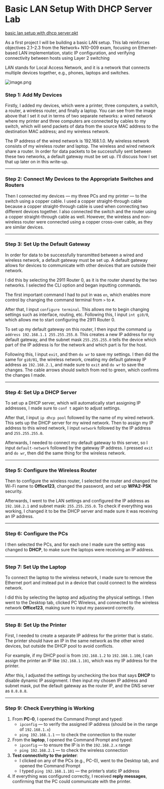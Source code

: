# Basic LAN Setup With DHCP Server  Lab

[basic lan setup with dhcp server.pkt](basic_lan_setup_with_dhcp_server.pkt)

As a first project I will be building a basic LAN setup. This lab reinforces objectives 2.1–2.3 from the Network+ N10-009 exam, focusing on Ethernet-based LAN implementation, static IP configuration, and verifying connectivity between hosts using Layer 2 switching

LAN stands for Local Access Network, and it is a network that connects multiple devices together, e.g., phones, laptops and switches. 

![image.png](image.png)

### **Step 1: Add My Devices**

Firstly, I added my devices, which were a printer, three computers, a switch, a router, a wireless router, and finally a laptop. You can see from the image above that I set it out in terms of two separate networks: a wired network where my printer and three computers are connected by cables to my switch, which will send packets of data from the source MAC address to the destination MAC address; and my wireless network.

The IP address of the wired network is 192.168.1.0. My wireless network consists of my wireless router and laptop. The wireless and wired network share a router. In order for data packets to be successfully sent between these two networks, a default gateway must be set up. I’ll discuss how I set that up later on in this write-up.

---

### **Step 2: Connect My Devices to the Appropriate Switches and Routers**

Then I connected my devices — my three PCs and my printer — to the switch using a copper cable. I used a copper straight-through cable because a copper straight-through cable is used when connecting two different devices together. I also connected the switch and the router using a copper straight-through cable as well. However, the wireless and non-wireless router were connected using a copper cross-over cable, as they are similar devices.

---

### **Step 3: Set Up the Default Gateway**

In order for data to be successfully transmitted between a wired and wireless network, a default gateway must be set up. A default gateway allows for devices to communicate with other devices that are outside their network.

I did this by selecting the 2911 Router 0, as it is the router shared by the two networks. I selected the CLI option and began inputting commands.

The first important command I had to put in was `en`, which enables more control by changing the command terminal from `>` to `#`.

After that, I input `configure terminal`. This allows me to begin changing settings such as interface, routing, etc. Following this, I input `int gi0/0`, which allows me to start configuring the 2911 Router 0.

To set up my default gateway on this router, I then input the command `ip address 192.168.1.1 255.255.255.0`. This creates a new IP address for my default gateway, and the subnet mask `255.255.255.0` tells the device which part of the IP address is for the network and which part is for the host.

Following this, I input `exit`, and then `do wr` to save my settings. I then did the same for `gi0/01`, the wireless network, creating my default gateway IP address as `192.168.2.1`, and made sure to `exit` and `do wr` to save the changes. The cable arrows should switch from red to green, which confirms the changes I made.

---

### **Step 4: Set Up a DHCP Server**

To set up a DHCP server, which will automatically start assigning IP addresses, I made sure to `conf t` again to adjust settings.

After that, I input `ip dhcp pool` followed by the name of my wired network. This sets up the DHCP server for my wired network. Then to assign my IP address to this wired network, I input `network` followed by the IP address and `255.255.255.0`.

Afterwards, I needed to connect my default gateway to this server, so I input `default-network` followed by the gateway IP address. I pressed `exit` and `do wr`, then did the same thing for the wireless network.

---

### **Step 5: Configure the Wireless Router**

Then to configure the wireless router, I selected the router and changed the Wi-Fi name to **Office123**, changed the password, and set up **WPA2-PSK** security.

Afterwards, I went to the LAN settings and configured the IP address as `192.168.2.1` and subnet mask: `255.255.255.0`. To check if everything was working, I changed it to be the DHCP server and made sure it was receiving an IP address.

---

### **Step 6: Configure the PCs**

I then selected the PCs, and for each one I made sure the setting was changed to **DHCP**, to make sure the laptops were receiving an IP address.

---

### **Step 7: Set Up the Laptop**

To connect the laptop to the wireless network, I made sure to remove the Ethernet port and instead put in a device that could connect to the wireless network.

I did this by selecting the laptop and adjusting the physical settings. I then went to the Desktop tab, clicked PC Wireless, and connected to the wireless network **Office123**, making sure to input my password correctly.

---

### **Step 8: Set Up the Printer**

First, I needed to create a separate IP address for the printer that is static. The printer should have an IP in the same network as the other wired devices, but outside the DHCP pool to avoid conflicts.

For example, if my DHCP pool is from `192.168.1.2` to `192.168.1.100`, I can assign the printer an IP like `192.168.1.101`, which was my IP address for the printer.

After this, I adjusted the settings by unchecking the box that says **DHCP** to disable dynamic IP assignment. I then input my chosen IP address and subnet mask, put the default gateway as the router IP, and the DNS server as `8.8.8.8`.

---

### **Step 9: Check Everything is Working**

1. From **PC-0**, I opened the Command Prompt and typed:
    - `ipconfig` — to verify the assigned IP address (should be in the range of `192.168.1.x`)
    - `ping 192.168.1.1` — to check the connection to the router
2. From the **laptop**, I opened the Command Prompt and typed:
    - `ipconfig` — to ensure the IP is in the `192.168.2.x` range
    - `ping 192.168.2.1` — to check the wireless connection
3. **Test connectivity to the printer**:
    - I clicked on any of the PCs (e.g., PC-0), went to the Desktop tab, and opened the Command Prompt
    - I typed `ping 192.168.1.101` — the printer’s static IP address
4. If everything was configured correctly, I received **reply messages**, confirming that the PC could communicate with the printer.